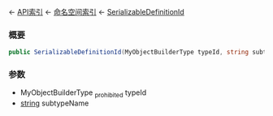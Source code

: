 ← [API索引](Api-Index) ← [命名空间索引](Namespace-Index) ← [SerializableDefinitionId](VRage.ObjectBuilders.SerializableDefinitionId)

### 概要

```csharp
public SerializableDefinitionId(MyObjectBuilderType typeId, string subtypeName)
```

### 参数

* MyObjectBuilderType <sub>prohibited</sub> typeId
* [string](https://docs.microsoft.com/en-us/dotnet/api/System.String?view=netframework-4.6) subtypeName
